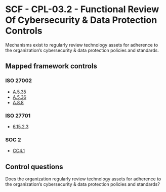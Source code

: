 # SCF - CPL-03.2 - Functional Review Of Cybersecurity & Data Protection Controls
Mechanisms exist to regularly review technology assets for adherence to the organization’s cybersecurity & data protection policies and standards. 
## Mapped framework controls
### ISO 27002
- [A.5.35](../iso27002/a-5.md#a535)
- [A.5.36](../iso27002/a-5.md#a536)
- [A.8.8](../iso27002/a-8.md#a88)
  
### ISO 27701
- [6.15.2.3](../iso27701/61523.md)
  
### SOC 2
- [CC4.1](../soc2/cc41.md)
  
## Control questions
Does the organization regularly review technology assets for adherence to the organization’s cybersecurity & data protection policies and standards? 
  